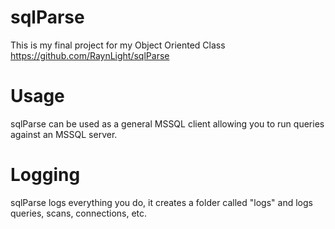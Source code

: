 # sqlParse
This is my final project for my Object Oriented Class
https://github.com/RaynLight/sqlParse

# Usage
sqlParse can be used as a general MSSQL client allowing you to run queries against an MSSQL server.

# Logging
sqlParse logs everything you do, it creates a folder called "logs" and logs queries, scans, connections, etc.
